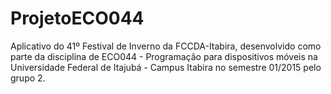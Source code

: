 # ProjetoECO044
Aplicativo do 41º Festival de Inverno da FCCDA-Itabira, desenvolvido como parte da disciplina de ECO044 - Programação para dispositivos móveis na Universidade Federal de Itajubá - Campus Itabira no semestre 01/2015 pelo grupo 2.
